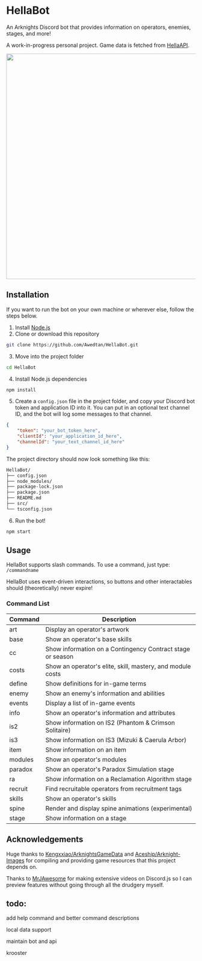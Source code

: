 # HellaBot

An Arknights Discord bot that provides information on operators, enemies, stages, and more! 

A work-in-progress personal project. Game data is fetched from [HellaAPI](https://github.com/Awedtan/HellaAPI).

<img src="https://raw.githubusercontent.com/Awedtan/HellaBot-Assets/main/readme/demo.gif" height="600"/>

## Installation

If you want to run the bot on your own machine or wherever else, follow the steps below.

1. Install [Node.js](https://nodejs.org/en)
2. Clone or download this repository
```sh
git clone https://github.com/Awedtan/HellaBot.git
```
3. Move into the project folder
```sh
cd HellaBot
```
4. Install Node.js dependencies
```sh
npm install
```
5. Create a `config.json` file in the project folder, and copy your Discord bot token and application ID into it. You can put in an optional text channel ID, and the bot will log some messages to that channel.
```json
{
    "token": "your_bot_token_here",
    "clientId": "your_application_id_here",
    "channelId": "your_text_channel_id_here"
}
```
The project directory should now look something like this:
```sh
HellaBot/
├── config.json
├── node_modules/
├── package-lock.json
├── package.json
├── README.md
├── src/
└── tsconfig.json
```
6. Run the bot!
```sh
npm start
```

## Usage

HellaBot supports slash commands. To use a command, just type: `/commandname`

HellaBot uses event-driven interactions, so buttons and other interactables should (theoretically) never expire!

### Command List

| Command | Description                                                      |
|---------|------------------------------------------------------------------|
| art     | Display an operator's artwork                                    |
| base    | Show an operator's base skills                                   |
| cc      | Show information on a Contingency Contract stage or season       |
| costs   | Show an operator's elite, skill, mastery, and module costs       |
| define  | Show definitions for in-game terms                               |
| enemy   | Show an enemy's information and abilities                        |
| events  | Display a list of in-game events                                 |
| info    | Show an operator's information and attributes                    |
| is2     | Show information on IS2 (Phantom & Crimson Solitaire)            |
| is3     | Show information on IS3 (Mizuki & Caerula Arbor)                 |
| item    | Show information on an item                                      |
| modules | Show an operator's modules                                       |
| paradox | Show an operator's Paradox Simulation stage                      |
| ra      | Show information on a Reclamation Algorithm stage                |
| recruit | Find recruitable operators from recruitment tags                 |
| skills  | Show an operator's skills                                        |
| spine   | Render and display spine animations (experimental)               |
| stage   | Show information on a stage                                      |

## Acknowledgements

Huge thanks to [Kengxxiao/ArknightsGameData](https://github.com/Kengxxiao/ArknightsGameData) and [Aceship/Arknight-Images](https://github.com/Aceship/Arknight-Images) for compiling and providing game resources that this project depends on.

Thanks to [MrJAwesome](https://www.youtube.com/@MrJAwesomeYT) for making extensive videos on Discord.js so I can preview features without going through all the drudgery myself.

## todo:

add help command and better command descriptions

local data support

maintain bot and api

krooster
